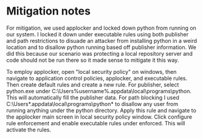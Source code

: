 # Mitigation notes
For mitigation, we used applocker and locked down python from running on our system. I locked it down under executable rules using both publisher and path restrictions to disuade an attacker from installing python in a weird location and to disallow python running based off publisher information. We did this because our scenario was protecting a local repository server and code should not be run there so it made sense to mitigate it this way. 

To employ applocker, open "local security policy" on windows, then navigate to application control policies, applocker, and executable rules. Then create default rules and create a new rule. For publisher, select python.exe under C:\Users\%username%\.appdata\local\programs\python. This will automatically fill the publisher data. For path blocking I used C:\Users\*\.appdata\local\programs\python\* to disallow any user from running anything under the python directory. Apply this rule and navigate to the applocker main screen in local security policy window. Click configure rule enforcement and enable executable rules under enforced. This will activate the rules.
